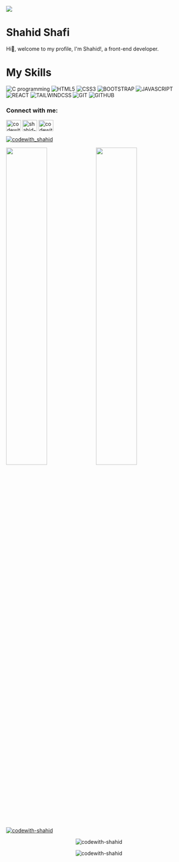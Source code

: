 ![](https://pbs.twimg.com/profile_banners/1497596794188210178/1655614045/1500x500) 
# **Shahid Shafi**
Hi👋, welcome to my profile, I'm Shahid!, a front-end developer.

# My Skills 
<p width="100%"> 
<img align="" margin-top="10%" alt="C programming" src="https://img.shields.io/badge/c-%2300599C.svg?style=for-the-badge&logo=c&logoColor=white"/>
<img align="" alt="HTML5" src="https://img.shields.io/badge/html5-%23E34F26.svg?style=for-the-badge&logo=html5&logoColor=white"/>
<img align="" alt="CSS3" src="https://img.shields.io/badge/css3-%231572B6.svg?style=for-the-badge&logo=css3&logoColor=white"/>
<img align="" alt="BOOTSTRAP" src="https://img.shields.io/badge/bootstrap-%23563D7C.svg?style=for-the-badge&logo=bootstrap&logoColor=white"/>
<img align="" alt="JAVASCRIPT" src="https://img.shields.io/badge/javascript-%23323330.svg?style=for-the-badge&logo=javascript&logoColor=%23F7DF1E"/>
<img align="" alt="REACT" src="https://img.shields.io/badge/react-%2320232a.svg?style=for-the-badge&logo=react&logoColor=%2361DAFB" />
<img align="" alt="TAILWINDCSS" src="https://img.shields.io/badge/tailwindcss-%2338B2AC.svg?style=for-the-badge&logo=tailwind-css&logoColor=white"/>
<img align="" alt="GIT" src="https://img.shields.io/badge/git-%23F05033.svg?style=for-the-badge&logo=git&logoColor=white"/>
<img align="" alt="GITHUB" src="https://img.shields.io/badge/github-%23121011.svg?style=for-the-badge&logo=github&logoColor=white"/>
<p/>

<h3 align="left">Connect with me:</h3>
<p align="left">
<a href="https://twitter.com/codewith_shahid" target="blank"><img align="center" src="https://raw.githubusercontent.com/rahuldkjain/github-profile-readme-generator/master/src/images/icons/Social/twitter.svg" alt="codewith_shahid" height="30" width="40" /></a>
<a href="https://linkedin.com/in/shahid-shafi" target="blank"><img align="center" src="https://raw.githubusercontent.com/rahuldkjain/github-profile-readme-generator/master/src/images/icons/Social/linked-in-alt.svg" alt="shahid-shafi" height="30" width="40" /></a>
<a href="https://instagram.com/shahid-shafi" target="blank"><img align="center" src="https://raw.githubusercontent.com/rahuldkjain/github-profile-readme-generator/master/src/images/icons/Social/instagram.svg" alt="codewith_shahid" height="30" width="40" /></a>
 
<p align="left"> <a href="https://twitter.com/codewith_shahid" target="blank"><img src="https://img.shields.io/twitter/follow/codewith_shahid?logo=twitter&style=for-the-badge" alt="codewith_shahid" /></a> </p>
</p>

<p><img  align="left" width="47%" src="https://github-readme-stats.vercel.app/api?username=codewith-shahid&show_icons=true&theme=radical"/></p>
<p>&nbsp;<img  align="center" width="47%" src="https://github-readme-stats.vercel.app/api/top-langs/?username=codewith-shahid&layout=compact&theme=radical"/></p>

<p align="left"> <a href="https://github.com/ryo-ma/github-profile-trophy"><img src="https://github-profile-trophy.vercel.app/?username=codewith-shahid" alt="codewith-shahid" /></a> </p>

<p align="center"><img src="https://github-readme-streak-stats.herokuapp.com/?user=codewith-shahid&" alt="codewith-shahid" /></p>
<p align="center"> <img src="https://komarev.com/ghpvc/?username=codewith-shahid&label=Profile%20views&color=0e75b6&style=flat" alt="codewith-shahid" /> </p>
